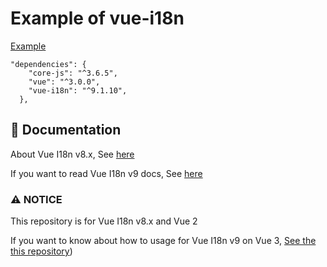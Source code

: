 # Example of vue-i18n
[Example](https://crazwade.github.io/Vue-I18n-V9-Example/dist/)

```
"dependencies": {
    "core-js": "^3.6.5",
    "vue": "^3.0.0",
    "vue-i18n": "^9.1.10",
  },
```

## 📔 Documentation
About Vue I18n v8.x, See [here](https://kazupon.github.io/vue-i18n/)

If you want to read Vue I18n v9 docs, See [here](https://vue-i18n.intlify.dev/)

### ⚠️ NOTICE
This repository is for Vue I18n v8.x and Vue 2

If you want to know about how to usage for Vue I18n v9 on Vue 3, [See the this repository](https://github.com/intlify/vue-i18n-next))
